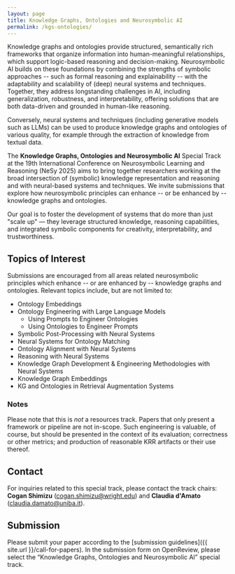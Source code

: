 ```yaml
---
layout: page
title: Knowledge Graphs, Ontologies and Neurosymbolic AI
permalink: /kgs-ontologies/
---
```

Knowledge graphs and ontologies provide structured, semantically rich frameworks that organize information into human-meaningful relationships, which support logic-based reasoning and decision-making. Neurosymbolic AI builds on these foundations by combining the strengths of symbolic approaches -- such as formal reasoning and explainability -- with the adaptability and scalability of (deep) neural systems and techniques. Together, they address longstanding challenges in AI, including generalization, robustness, and interpretability, offering solutions that are both data-driven and grounded in human-like reasoning.

Conversely, neural systems and techniques (including generative models such as LLMs) can be used to produce knowledge graphs and ontologies of various quality, for example through the extraction of knowledge from textual data.

The **Knowledge Graphs, Ontologies and Neurosymbolic AI** Special Track at the 19th International Conference on Neurosymbolic Learning and Reasoning (NeSy 2025) aims to bring together researchers working at the broad intersection of (symbolic) knowledge representation and reasoning and with neural-based systems and techniques. We invite submissions that explore how neurosymbolic principles can enhance -- or be enhanced by -- knowledge graphs and ontologies.

Our goal is to foster the development of systems that do more than just "scale up" — they leverage structured knowledge, reasoning capabilities, and integrated symbolic components for creativity, interpretability, and trustworthiness.

## Topics of Interest
Submissions are encouraged from all areas related neurosymbolic principles which enhance -- or are enhanced by -- knowledge graphs and ontologies. Relevant topics include, but are not limited to:

* Ontology Embeddings
* Ontology Engineering with Large Language Models
  * Using Prompts to Engineer Ontologies
  * Using Ontologies to Engineer Prompts
* Symbolic Post-Processing with Neural Systems
* Neural Systems for Ontology Matching
* Ontology Alignment with Neural Systems
* Reasoning with Neural Systems
* Knowledge Graph Development & Engineering Methodologies with Neural Systems
* Knowledge Graph Embeddings
* KG and Ontologies in Retrieval Augmentation Systems

### Notes
Please note that this is _not_ a resources track. Papers that only present a framework or pipeline are not in-scope. Such engineering is valuable, of course, but should be presented in the context of its evaluation; correctness or other metrics; and production of reasonable KRR artifacts or their use thereof.  

## Contact
For inquiries related to this special track, please contact the track chairs: **Cogan Shimizu** (cogan.shimizu@wright.edu) and **Claudia d'Amato** (claudia.damato@uniba.it).

## Submission
Please submit your paper according to the [submission guidelines]({{ site.url }}/call-for-papers). In the submission form on OpenReview, please select the “Knowledge Graphs, Ontologies and Neurosymbolic AI” special track.